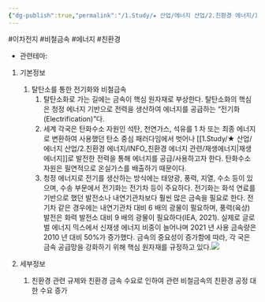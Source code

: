 ```yaml
---
{"dg-publish":true,"permalink":"/1.Study/★ 산업/에너지 산업/2.친환경 에너지/INFO_친환경 에너지 관련/친환경/","created":"2023-05-27T02:04:10.152+09:00","updated":"2025-06-25T13:59:24.824+09:00"}
---
```


#이차전지 #비철금속 #에너지 #친환경


- 관련테마: 

1. 기본정보
	1. 탈탄소를 통한 전기화와 비철금속
		1. 탈탄소화로 가는 길에는 금속이 핵심 원자재로 부상한다. 탈탄소화의 핵심은 청정 에너지 기반으로 전력을 생산하여 에너지를 공급하는 “전기화(Electrification)”다.
		2. 세계 각국은 탄화수소 자원인 석탄, 천연가스, 석유를 1 차 또는 최종 에너지로 변환하여 사용했던 탄소 중심 패러다임에서 벗어나 [[1.Study/★ 산업/에너지 산업/2.친환경 에너지/INFO_친환경 에너지 관련/재생에너지\|재생에너지]]로 발전한 전력을 통해 에너지를 공급/사용하고자 한다. 탄화수소 자원은 필연적으로 온실가스를 배출하기 때문이다.
		3. 청정 에너지로 전기를 생산하는 방식에는 태양광, 풍력, 지열, 수소 등이 있으며, 수송 부문에서 전기화는 전기차 등이 주요하다. 전기화는 화석 연료를 기반으로 했던 발전소나 내연기관차보다 훨씬 많은 금속을 필요로 한다. 전기차 같은 경우에는 내연기관차 대비 6 배의 광물이 필요하며, 풍력(육상) 발전은 화력 발전소 대비 9 배의 광물이 필요하다(IEA, 2021). 실제로 글로벌 에너지 믹스에서 신재생 에너지 비중이 늘어나며 2021 년 사용 금속량은 2010 년 대비 50%가 증가했다. 금속의 중요성이 증가함에 따라, 각 국은 금속 공급망을 강화하기 위해 핵심 원자재를 규정하고 있다.![](https://i.imgur.com/cRHxbRB.png)


2. 세부정보
	1. 친환경 관련 규제와 친환경 금속 수요로 인하여 관련 비철금속의 친환경 공정 대한 수요 증가